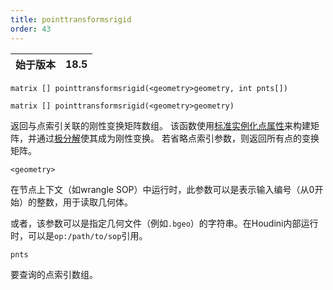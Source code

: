 ```yaml
---
title: pointtransformsrigid
order: 43
---
```


| 始于版本 | 18.5 |
| --- | --- |

`matrix [] pointtransformsrigid(<geometry>geometry, int pnts[])`

`matrix [] pointtransformsrigid(<geometry>geometry)`

返回与点索引关联的刚性变换矩阵数组。
该函数使用[标准实例化点属性](../../copy/instanceattrs.html)来构建矩阵，并通过[极分解](../transforms-and-space/polardecomp "计算矩阵的极分解")使其成为刚性变换。
若省略点索引参数，则返回所有点的变换矩阵。

`<geometry>`

在节点上下文（如wrangle SOP）中运行时，此参数可以是表示输入编号（从0开始）的整数，用于读取几何体。

或者，该参数可以是指定几何文件（例如`.bgeo`）的字符串。在Houdini内部运行时，可以是`op:/path/to/sop`引用。

`pnts`

要查询的点索引数组。
